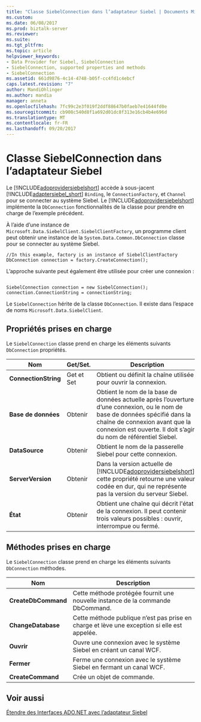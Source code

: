 ```yaml
---
title: "Classe SiebelConnection dans l’adaptateur Siebel | Documents Microsoft"
ms.custom: 
ms.date: 06/08/2017
ms.prod: biztalk-server
ms.reviewer: 
ms.suite: 
ms.tgt_pltfrm: 
ms.topic: article
helpviewer_keywords:
- Data Provider for Siebel, SiebelConnection
- SiebelConnection, supported properties and methods
- SiebelConnection
ms.assetid: 661d9876-4c14-4748-b05f-cc4fd1c4ebcf
caps.latest.revision: "7"
author: MandiOhlinger
ms.author: mandia
manager: anneta
ms.openlocfilehash: 7fc99c2e3f019f2ddf88647b0faeb7e41644fd0e
ms.sourcegitcommit: cb908c540d8f1a692d01dc8f313e16cb4b4e696d
ms.translationtype: MT
ms.contentlocale: fr-FR
ms.lasthandoff: 09/20/2017
---
```

# <a name="siebelconnection-class-in-the-siebel-adapter"></a>Classe SiebelConnection dans l’adaptateur Siebel
Le [!INCLUDE[adoprovidersiebelshort](../../includes/adoprovidersiebelshort-md.md)] accède à sous-jacent [!INCLUDE[adaptersiebel_short](../../includes/adaptersiebel-short-md.md)] `Binding`, le `ConnectionFactory`, et `Channel` pour se connecter au système Siebel. Le [!INCLUDE[adoprovidersiebelshort](../../includes/adoprovidersiebelshort-md.md)] implémente la `DbConnection` fonctionnalités de la classe pour prendre en charge de l’exemple précédent.  
  
 À l’aide d’une instance de `Microsoft.Data.SiebelClient.SiebelClientFactory`, un programme client peut obtenir une instance de la `System.Data.Common.DbConnection` classe pour se connecter au système Siebel.  
  
```  
//In this example, factory is an instance of SiebelClientFactory  
DbConnection connection = factory.CreateConnection();  
```  
  
 L’approche suivante peut également être utilisée pour créer une connexion :  
  
```  
  
SiebelConnection connection = new SiebelConnection();  
connection.ConnectionString = connectionString;  
```  
  
 Le `SiebelConnection` hérite de la classe `DbConnection`. Il existe dans l’espace de noms `Microsoft.Data.SiebelClient`.  
  
## <a name="supported-properties"></a>Propriétés prises en charge  
 Le `SiebelConnection` classe prend en charge les éléments suivants `DbConnection` propriétés.  
  
|Nom|Get/Set.| Description|  
|----------|--------------|-----------------|  
|**ConnectionString**|Get et Set|Obtient ou définit la chaîne utilisée pour ouvrir la connexion.|  
|**Base de données**|Obtenir|Obtient le nom de la base de données actuelle après l’ouverture d’une connexion, ou le nom de base de données spécifié dans la chaîne de connexion avant que la connexion est ouverte. Il doit s’agir du nom de référentiel Siebel.|  
|**DataSource**|Obtenir|Obtient le nom de la passerelle Siebel pour cette connexion.|  
|**ServerVersion**|Obtenir|Dans la version actuelle de [!INCLUDE[adoprovidersiebelshort](../../includes/adoprovidersiebelshort-md.md)], cette propriété retourne une valeur codée en dur, qui ne représente pas la version du serveur Siebel.|  
|**État**|Obtenir|Obtient une chaîne qui décrit l'état de la connexion. Il peut contenir trois valeurs possibles : ouvrir, interrompue ou fermé.|  
  
## <a name="supported-methods"></a>Méthodes prises en charge  
 Le `SiebelConnection` classe prend en charge les éléments suivants `DbConnection` méthodes.  
  
|Nom| Description|  
|----------|-----------------|  
|**CreateDbCommand**|Cette méthode protégée fournit une nouvelle instance de la commande DbCommand.|  
|**ChangeDatabase**|Cette méthode publique n’est pas prise en charge et lève une exception si elle est appelée.|  
|**Ouvrir**|Ouvre une connexion avec le système Siebel en créant un canal WCF.|  
|**Fermer**|Ferme une connexion avec le système Siebel en fermant un canal WCF.|  
|**CreateCommand**|Crée un objet de commande.|  
  
## <a name="see-also"></a>Voir aussi  
 [Étendre des Interfaces ADO.NET avec l’adaptateur Siebel](../../adapters-and-accelerators/adapter-siebel/extend-ado-net-interfaces-with-the-siebel-adapter.md)